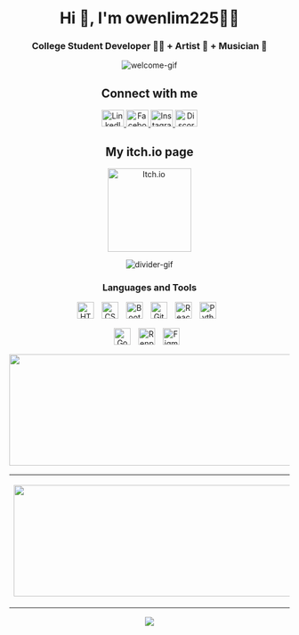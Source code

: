 <!--Introduction-->
<h1 align="center">Hi 👋, I'm owenlim225👨‍💻 </h1>
<h3 align="center">College Student Developer 👨‍💻 + Artist 🎨 + Musician 🎵</h3>
<p align="center">
  <img src="https://user-images.githubusercontent.com/73097560/115834477-dbab4500-a447-11eb-908a-139a6edaec5c.gif" alt="welcome-gif">
</p>

<!--Social Media Links-->
<h2 align="center">Connect with me</h2>
<p align="center">
<a href="https://linkedin.com/in/sherwin-l-77b1b8254" target="blank">
<img src="https://raw.githubusercontent.com/rahuldkjain/github-profile-readme-generator/master/src/images/icons/Social/linked-in-alt.svg" alt="LinkedIn" height="30" width="40" />
</a>
<a href="https://www.facebook.com/profile.php?id=100017064616590" target="blank">
<img src="https://raw.githubusercontent.com/rahuldkjain/github-profile-readme-generator/master/src/images/icons/Social/facebook.svg" alt="Facebook" height="30" width="40" />
  </a>
  <a href="https://instagram.com/sshrwn_/" target="blank">
    <img src="https://raw.githubusercontent.com/rahuldkjain/github-profile-readme-generator/master/src/images/icons/Social/instagram.svg" alt="Instagram" height="30" width="40" />
  </a>
  <a href="https://discord.gg/owenlim225" target="blank">
    <img src="https://raw.githubusercontent.com/rahuldkjain/github-profile-readme-generator/master/src/images/icons/Social/discord.svg" alt="Discord" height="30" width="40" />
  </a>
</p>

<!--Itch.io page-->
<h2 align="center">My itch.io page</h2>
<p align="center">
  <a href="https://yuwan-tamad.itch.io/" target="_blank">
    <img src="https://static.itch.io/images/badge.svg" alt="Itch.io" style="width: 150px; height: auto;" />
  </a>
</p>

<p align="center">
  <img src="https://user-images.githubusercontent.com/73097560/115834477-dbab4500-a447-11eb-908a-139a6edaec5c.gif" alt="divider-gif">
</p>

<!--Tools I used-->
<h3 align="center">Languages and Tools</h3>

<p align="center">
   <img alt="HTML" width="30px" style="padding-right:10px;" src="https://cdn.jsdelivr.net/gh/devicons/devicon/icons/html5/html5-plain.svg" />
  <img alt="CSS" width="30px" style="padding-right:10px;" src="https://cdn.jsdelivr.net/gh/devicons/devicon/icons/css3/css3-plain.svg" />
  <img alt="Bootstrap" width="30px" style="padding-right:10px;" src="https://cdn.jsdelivr.net/gh/devicons/devicon/icons/bootstrap/bootstrap-original.svg" />
  <img alt="Git" width="30px" style="padding-right:10px;" src="https://cdn.jsdelivr.net/gh/devicons/devicon/icons/git/git-original.svg" />
  <img alt="React" width="30px" style="padding-right:10px;" src="https://cdn.jsdelivr.net/gh/devicons/devicon/icons/react/react-original.svg" />
  <img alt="Python" width="30px" style="padding-right:10px;" src="https://cdn.jsdelivr.net/gh/devicons/devicon/icons/python/python-original.svg" />
</p>

<p align="center"> 
  <img alt="Godot" width="30px" style="padding-right:10px;" src="https://cdn.jsdelivr.net/gh/devicons/devicon/icons/godot/godot-original.svg" />
  <img alt="Renpy" width="30px" style="padding-right:10px;" src="https://cdn.jsdelivr.net/gh/devicons/devicon/icons/renpy/renpy-original.svg" /
  <img alt="Photoshop" width="30px" style="padding-right:10px;" src="https://cdn.jsdelivr.net/gh/devicons/devicon/icons/photoshop/photoshop-original.svg" />
  <img alt="Figma" width="30px" style="padding-right:10px;" src="https://cdn.jsdelivr.net/gh/devicons/devicon/icons/figma/figma-original.svg" />
</p>

<p align="center">
  <img height="200px" width="600px" src="https://github-readme-streak-stats.herokuapp.com?user=owenlim225&theme=dark&date_format=M%20j%5B%2C%20Y%5D&fire=C3DD29&ring=DD2727&sideNums=ABDD0F&dates=11A4DD" />
</p>

<!--Table below that shows -->

<table>
<tr>
  <td align="center">
  <p align="center">
  <a href="https://github.com/owenlim225">
    <img align="center" height="200px" width="600"src="https://github-readme-stats.vercel.app/api?username=owenlim225&count_private=true&show_icons=true&show_icons=true&locale=en&theme=radical"/>
  </a>
  </td>
  <td align="center">
  <a href="https://github.com/owenlim225">
    <img align="center" height="200px" width="600" src="https://github-readme-stats.vercel.app/api/top-langs?username=owenlim225&show_icons=true&locale=en&layout=compact&theme=radical" />
    
  </a>
  </td>
</p>
</details>
</table>


<p align="center">
    <img src="https://github-profile-trophy.vercel.app/?username=owenlim225&row=1&column=6&theme=gruvbox&margin-w=15&margin-h=15"/>
</p>
